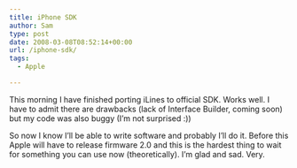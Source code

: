 ```yaml
---
title: iPhone SDK
author: Sam
type: post
date: 2008-03-08T08:52:14+00:00
url: /iphone-sdk/
tags:
  - Apple

---
```

This morning I have finished porting iLines to official SDK. Works well. I have to admit there are drawbacks (lack of Interface Builder, coming soon) but my code was also buggy (I&#8217;m not surprised :))

So now I know I&#8217;ll be able to write software and probably I&#8217;ll do it. Before this Apple will have to release firmware 2.0 and this is the hardest thing to wait for something you can use now (theoretically). I&#8217;m glad and sad. Very.

